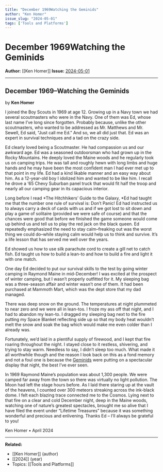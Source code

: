 ```yaml
---
title: "December 1969Watching the Geminids"
author: "Ken Homer"
issue_slug: "2024-05-01"
tags: ['Tools and Platforms']
---
```


# December 1969Watching the Geminids

**Author:** [[Ken Homer]]
**Issue:** [2024-05-01](https://plex.collectivesensecommons.org/2024-05-01/)

---

## December 1969–Watching the Geminids
by **Ken Homer**

I joined the Boy Scouts in 1969 at age 12. Growing up in a Navy town we had several scoutmasters who were in the Navy. One of them was Ed, whose last name I’ve long since forgotten. Probably because, unlike the other scoutmasters, who wanted to be addressed as Mr. Matthews and Mr. Sewell, Ed said, “Just call me Ed.” And so, we all did just that. Ed was an expert in survival techniques and a tad on the crazy side.

Ed clearly loved being a Scoutmaster. He had compassion us and our awkward age. Ed was a seasoned outdoorsman who had grown up in the Rocky Mountains. He deeply loved the Maine woods and he regularly took us on camping trips. He was tall and roughly hewn with long limbs and huge hands and he may have been the most confident man I had ever met up to that point in my life. Ed had a kind likable manner and an easy way about him. As a 12-year-old boy I idolized him and wanted to be like him. I recall he drove a ‘65 Chevy Suburban panel truck that would fit half the troop and nearly all our camping gear in its capacious interior.

Long before I read *The Hitchhikers’ Guide to the Galaxy, *Ed had taught me that the number one rule of survival is: Don’t Panic! Ed had instructed us to always carry a deck of cards with us and if we got lost to sit down and play a game of solitaire (provided we were safe of course) and that the chances were good that before we finished the game someone would come up behind us and tell us to play the red jack on the black queen. Ed repeatedly emphasized the need to stay calm–freaking out was the worst thing we could do–while staying calm would help us to think and survive. It’s a life lesson that has served me well over the years.

Ed showed us how to use silk parachute cord to create a gill net to catch fish. Ed taught us how to build a lean-to and how to build a fire and light it with one match.

One day Ed decided to put our survival skills to the test by going winter camping in Raymond Maine in mid-December! I was excited at the prospect of winter camping, but I wasn’t properly outfitted for it. My sleeping bag was a three-season affair and winter wasn’t one of them. It had been purchased at Mammoth Mart, which was the dept store that my dad managed.

There was deep snow on the ground. The temperatures at night plummeted to near zero and we were all in lean-tos. I froze my ass off that night, and I had to abandon my lean-to. I dragged my sleeping bag next to the fire putting my Space Blanket reflecting side up so that my body heat wouldn’t melt the snow and soak the bag which would make me even colder than I already was.

Fortunately, we’d laid in a plentiful supply of firewood, and I kept that fire roaring throughout the night. I stayed close to it restless, shivering, and trying to stay warm. Needless to say, I didn’t sleep too much. What made it all worthwhile though and the reason I look back on this as a fond memory and not a foul one is because the [Geminids](https://en.wikipedia.org/wiki/Geminids) were putting on a spectacular display that night, the best I’ve ever seen.

In 1969 Raymond Maine’s population was about 1,300 people. We were camped far away from the town so there was virtually no light pollution. The Moon had left the stage hours before. As I laid there staring up at the vault of the heavens, I counted over 300 meteors streaking across the ink-black dome. I felt each blazing trace connected me to the Cosmos. Lying next to that fire on a clear and cold December night, deep in the Maine woods, watching one of nature’s greatest spectacles, brought me so alive that I have filed the event under “Lifetime Treasures” because it was something wonderful and precious and enlivening. Thanks Ed – I’ll always be grateful to you!

Ken Homer • April 2024

---

**Related:**
- [[Ken Homer]] (author)
- [[2024]] (year)
- Topics: [[Tools and Platforms]]

